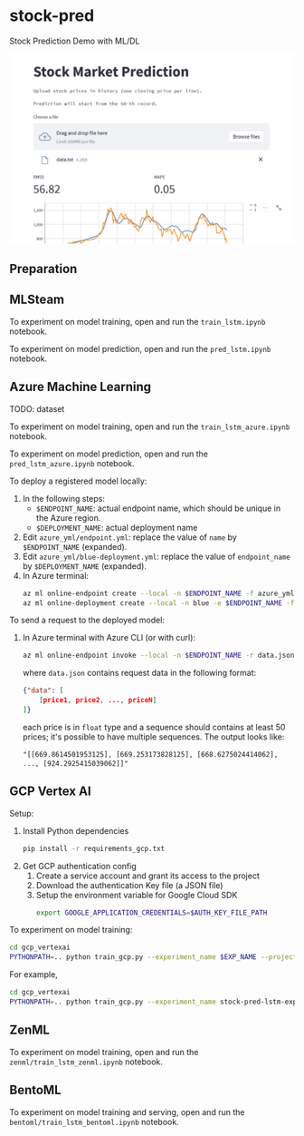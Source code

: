 # stock-pred
Stock Prediction Demo with ML/DL

![Cover](cover.png)

## Preparation

## MLSteam

To experiment on model training, open and run the `train_lstm.ipynb` notebook.

To experiment on model prediction, open and run the `pred_lstm.ipynb` notebook.

## Azure Machine Learning

TODO: dataset

To experiment on model training, open and run the `train_lstm_azure.ipynb` notebook.

To experiment on model prediction, open and run the `pred_lstm_azure.ipynb` notebook.

To deploy a registered model locally:

1. In the following steps:
   - `$ENDPOINT_NAME`: actual endpoint name, which should be unique in the Azure region.
   - `$DEPLOYMENT_NAME`: actual deployment name
   <!--- `$INSTANCE_TYPE`: a supported instance type as mentioned [here](https://docs.microsoft.com/en-us/azure/machine-learning/reference-managed-online-endpoints-vm-sku-list).-->
1. Edit `azure_yml/endpoint.yml`: replace the value of `name` by `$ENDPOINT_NAME` (expanded).
1. Edit `azure_yml/blue-deployment.yml`: replace the value of `endpoint_name` by `$DEPLOYMENT_NAME` (expanded)<!-- and replace the value of `instance_type` (expanded)-->.
1. In Azure terminal:
   ```bash
   az ml online-endpoint create --local -n $ENDPOINT_NAME -f azure_yml/endpoint.yml
   az ml online-deployment create --local -n blue -e $ENDPOINT_NAME -f azure_yml/blue-deployment.yml
   ```

To send a request to the deployed model:

1. In Azure terminal with Azure CLI (or with curl):
   ```bash
   az ml online-endpoint invoke --local -n $ENDPOINT_NAME -r data.json
   ```
   where `data.json` contains request data in the following format:
   ```json
   {"data": [
       [price1, price2, ..., priceN]
   ]}
   ```
   each price is in `float` type and a sequence should contains at least 50 prices; it's possible to have multiple sequences.
   The output looks like:
   ```
   "[[669.8614501953125], [669.253173828125], [668.6275024414062], ..., [924.2925415039062]]"
   ```

## GCP Vertex AI

Setup:

1. Install Python dependencies
   ```bash
   pip install -r requirements_gcp.txt
   ```
1. Get GCP authentication config
   1. Create a service account and grant its access to the project
   1. Download the authentication Key file (a JSON file)
   1. Setup the environment variable for Google Cloud SDK
      ```bash
      export GOOGLE_APPLICATION_CREDENTIALS=$AUTH_KEY_FILE_PATH
      ```

To experiment on model training:

```bash
cd gcp_vertexai
PYTHONPATH=.. python train_gcp.py --experiment_name $EXP_NAME --project_id $PROJ_ID --location $GCP_REGION --train_csv=$TRAIN_CSV_FILE_PATH
```

For example,
```bash
cd gcp_vertexai
PYTHONPATH=.. python train_gcp.py --experiment_name stock-pred-lstm-exp --project_id beautiful-sand-178409 --location asia-southeast1 --train_csv=../data/20220808_tesla.csv
```

## ZenML

To experiment on model training, open and run the `zenml/train_lstm_zenml.ipynb` notebook.


## BentoML

To experiment on model training and serving, open and run the `bentoml/train_lstm_bentoml.ipynb` notebook.
